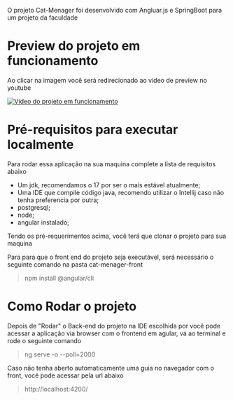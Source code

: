 O projeto Cat-Menager foi desenvolvido com Angluar.js e SpringBoot para um projeto da faculdade

# Preview do projeto em funcionamento
Ao clicar na imagem você será redirecionado ao vídeo de preview no youtube

[![Vídeo do projeto em funcionamento](https://i.ytimg.com/vi/e9r1RHdCk38/hqdefault.jpg?sqp=-oaymwE2CNACELwBSFXyq4qpAygIARUAAIhCGAFwAcABBvABAfgB_gmAAtAFigIMCAAQARhTIGUoYDAP&rs=AOn4CLBdqW3X86vMByxlq1k48f6AQ615GA)](https://youtu.be/e9r1RHdCk38)

# Pré-requisitos para executar localmente 

Para rodar essa aplicação na sua maquina complete a lista de requisitos abaixo
- Um jdk, recomendamos o 17 por ser o mais estável atualmente;
- Uma IDE que compile código java, recomendo utilizar o Intellij caso não tenha preferencia por outra;
- postgresql;
- node;
- angular instalado;

Tendo os pré-requerimentos acima, você terá que clonar o projeto para sua maquina

Para para que o front end do projeto seja executável, será necessário o seguinte comando na pasta cat-menager-front
> npm install @angular/cli 


# Como Rodar o projeto
Depois de "Rodar" o Back-end do projeto na IDE escolhida por você pode acessar a aplicação via browser com o frontend em agular, vá ao terminal e rode o seguinte comando
>ng serve -o --poll=2000

Caso não tenha aberto automaticamente uma guia no navegador com o front, você pode acessar pela url abaixo
> http://localhost:4200/
